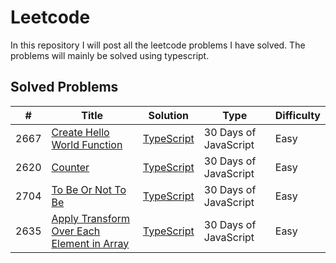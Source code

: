 # Leetcode
In this repository I will post all the leetcode problems I have solved. The problems will mainly be solved using typescript.

## Solved Problems

| #    | Title                                                                                     | Solution                                                | Type                  | Difficulty |
| ---- | ----------------------------------------------------------------------------------------- | ------------------------------------------------------- | --------------------- | ---------- |
| 2667 | [Create Hello World Function](https://leetcode.com/problems/create-hello-world-function/) | [TypeScript](./src/2667-create-hello-world-function.ts) | 30 Days of JavaScript | Easy       |
| 2620 | [Counter](https://leetcode.com/problems/counter/) | [TypeScript](./src/2620-counter.ts) | 30 Days of JavaScript | Easy       |
| 2704 | [To Be Or Not To Be](https://leetcode.com/problems/to-be-or-not-to-be) | [TypeScript](./src/2704-to-be-or-not-to-be.ts) | 30 Days of JavaScript | Easy       |
| 2635 | [Apply Transform Over Each Element in Array](https://leetcode.com/problems/apply-transform-over-each-element-in-array/) | [TypeScript](./src/2635.ts) | 30 Days of JavaScript | Easy       |
